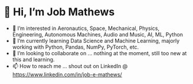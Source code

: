 # 👋 Hi, I’m Job Mathews

- 👀 I’m interested in Aeronautics, Space, Mechanical, Physics, Engineering, Autonomous Machines, Audio and Music, AI, ML, Python
- 🌱 I’m currently learning Data Science and Machine Learning, majorly working with Python, Pandas, NumPy, PyTorch, etc.
- 💞️ I’m looking to collaborate on ... nothing at the moment, still too new at this and learning.
- 📫 How to reach me ... shout out on LinkedIn @ https://www.linkedin.com/in/job-e-mathews/

<!---
jobmathews/jobmathews is a ✨ special ✨ repository because its `README.md` (this file) appears on your GitHub profile.
You can click the Preview link to take a look at your changes.
--->
